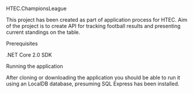HTEC.ChampionsLeague

This project has been created as part of application process for HTEC.
Aim of the project is to create API for tracking football results and presenting current standings on the table.


Prerequisites

.NET Core 2.0 SDK

Running the application

After cloning or downloading the application you should be able to run it using an LocalDB database, presuming SQL Express has been installed.
